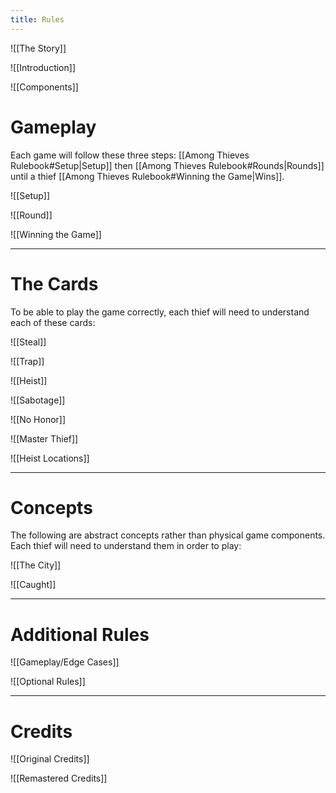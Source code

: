 ```yaml
---
title: Rules
---
```


![[The Story]]

![[Introduction]]

![[Components]]

# Gameplay
Each game will follow these three steps: [[Among Thieves Rulebook#Setup|Setup]] then [[Among Thieves Rulebook#Rounds|Rounds]] until a thief [[Among Thieves Rulebook#Winning the Game|Wins]].

![[Setup]]

![[Round]]

![[Winning the Game]]

---

# The Cards
To be able to play the game correctly, each thief will need to understand each of these cards:

![[Steal]]

![[Trap]]

![[Heist]]

![[Sabotage]]

![[No Honor]]

![[Master Thief]]

![[Heist Locations]]

---

# Concepts
The following are abstract concepts rather than physical game components. Each thief will need to understand them in order to play:

![[The City]]

![[Caught]]

---

# Additional Rules
![[Gameplay/Edge Cases]]

![[Optional Rules]]

---

# Credits
![[Original Credits]]

![[Remastered Credits]]
